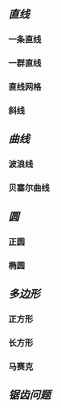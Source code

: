 ## ***直线*** 
### 一条直线

### 一群直线

### 直线网格

### 斜线

## ***曲线*** 
### 波浪线

### 贝塞尔曲线

## ***圆*** 
### 正圆

### 椭圆

## ***多边形***
### 正方形

### 长方形

### 马赛克

## ***锯齿问题***
